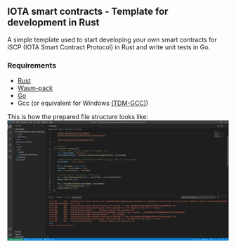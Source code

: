 ## IOTA smart contracts - Template for development in Rust

A simple template used to start developing your own smart contracts for ISCP (IOTA Smart Contract Protocol) in Rust and write unit tests in Go. 

### Requirements
- [Rust](https://www.rust-lang.org/tools/install)
- [Wasm-pack](https://rustwasm.github.io/wasm-pack/installer/)
- [Go](https://golang.org/dl/)
- Gcc (or equivalent for Windows [(TDM-GCC)](https://jmeubank.github.io/tdm-gcc/))

This is how the prepared file structure looks like:
![View of the template on VSCode](VSCode_Rust_Template_View.png)
